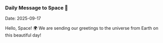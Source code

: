 ### Daily Message to Space 🌌
Date: 2025-09-17

Hello, Space! 🌍 We are sending our greetings to the universe from Earth on this beautiful day!
